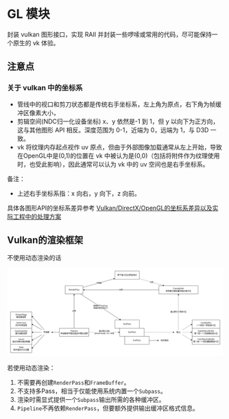 # GL 模块

封装 vulkan 图形接口，实现 RAII 并封装一些啰嗦或常用的代码，尽可能保持一个原生的 vk 体验。

## 注意点

### 关于 vulkan 中的坐标系

- 管线中的视口和剪刀状态都是传统右手坐标系，左上角为原点，右下角为帧缓冲区像素大小，
- 剪辑空间(NDC归一化设备坐标) x、y 依然是-1 到 1，但 y 以向下为正方向，这与其他图形 API 相反。深度范围为 0-1，近端为 0，远端为 1，与 D3D 一致。
- vk 将纹理内存起点视作 uv 原点，但由于外部图像加载通常从左上开始，导致在OpenGL中是(0,1)的位置在 vk 中被认为是(0,0)（包括将附件作为纹理使用时，也受此影响），因此通常可以认为
  vk 中的 uv 空间也是右手坐标系。

备注：

- 上述右手坐标系指：x 向右，y 向下，z 向前。

具体各图形API的坐标系差异参考 [Vulkan/DirectX/OpenGL的坐标系差异以及实际工程中的处理方案](https://zhuanlan.zhihu.com/p/677941516)

## Vulkan的渲染框架

不使用动态渲染的话

![](README/Vulkan渲染框架.drawio.png)

若使用动态渲染：

1. 不需要再创建`RenderPass`和`FrameBuffer`。
2. 不支持多Pass，相当于仅能使用系统内置一个`Subpass`。
3. 渲染时需显式提供一个`Subpass`输出所需的各种缓冲区。
4. `Pipeline`不再依赖`RenderPass`，但要额外提供输出缓冲区格式信息。
